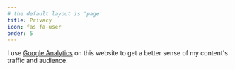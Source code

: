 ```yaml
---
# the default layout is 'page'
title: Privacy
icon: fas fa-user
order: 5
---
```


I use [Google Analytics](https://marketingplatform.google.com/about/analytics/) on this website to get a better sense of my content's traffic and audience.